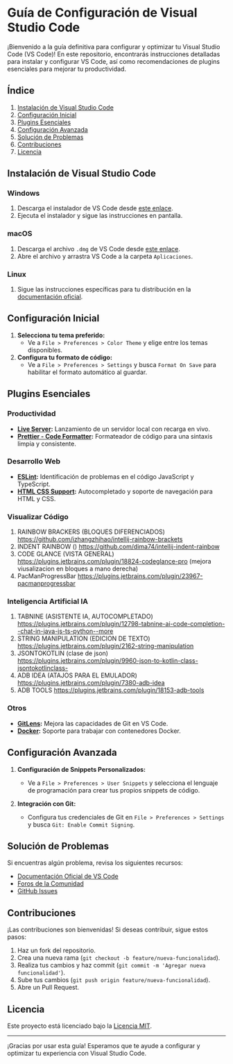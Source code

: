 # Guía de Configuración de Visual Studio Code

¡Bienvenido a la guía definitiva para configurar y optimizar tu Visual Studio Code (VS Code)! En este repositorio, encontrarás instrucciones detalladas para instalar y configurar VS Code, así como recomendaciones de plugins esenciales para mejorar tu productividad.

## Índice

1. [Instalación de Visual Studio Code](#instalación-de-visual-studio-code)
2. [Configuración Inicial](#configuración-inicial)
3. [Plugins Esenciales](#plugins-esenciales)
4. [Configuración Avanzada](#configuración-avanzada)
5. [Solución de Problemas](#solución-de-problemas)
6. [Contribuciones](#contribuciones)
7. [Licencia](#licencia)

## Instalación de Visual Studio Code

### Windows

1. Descarga el instalador de VS Code desde [este enlace](https://code.visualstudio.com/Download).
2. Ejecuta el instalador y sigue las instrucciones en pantalla.

### macOS

1. Descarga el archivo `.dmg` de VS Code desde [este enlace](https://code.visualstudio.com/Download).
2. Abre el archivo y arrastra VS Code a la carpeta `Aplicaciones`.

### Linux

1. Sigue las instrucciones específicas para tu distribución en la [documentación oficial](https://code.visualstudio.com/docs/setup/linux).

## Configuración Inicial

1. **Selecciona tu tema preferido:**
   - Ve a `File > Preferences > Color Theme` y elige entre los temas disponibles.
2. **Configura tu formato de código:**
   - Ve a `File > Preferences > Settings` y busca `Format On Save` para habilitar el formato automático al guardar.

## Plugins Esenciales

### Productividad

- **[Live Server](https://marketplace.visualstudio.com/items?itemName=ritwickdey.LiveServer):** Lanzamiento de un servidor local con recarga en vivo.
- **[Prettier - Code Formatter](https://marketplace.visualstudio.com/items?itemName=esbenp.prettier-vscode):** Formateador de código para una sintaxis limpia y consistente.

### Desarrollo Web

- **[ESLint](https://marketplace.visualstudio.com/items?itemName=dbaeumer.vscode-eslint):** Identificación de problemas en el código JavaScript y TypeScript.
- **[HTML CSS Support](https://marketplace.visualstudio.com/items?itemName=ecmel.vscode-html-css):** Autocompletado y soporte de navegación para HTML y CSS.


### Visualizar Código

1. RAINBOW BRACKERS (BLOQUES DIFERENCIADOS) https://github.com/izhangzhihao/intellij-rainbow-brackets
2. INDENT RAINBOW   () https://github.com/dima74/intellij-indent-rainbow
3. CODE GLANCE      (VISTA GENERAL) https://plugins.jetbrains.com/plugin/18824-codeglance-pro  (mejora viusalizacion en bloques a mano derecha)
4. PacManProgressBar https://plugins.jetbrains.com/plugin/23967-pacmanprogressbar


### Inteligencia Artificial IA

1. TABNINE          (ASISTENTE IA, AUTOCOMPLETADO)    https://plugins.jetbrains.com/plugin/12798-tabnine-ai-code-completion--chat-in-java-js-ts-python--more
2. STRING MANIPULATION (EDICION DE TEXTO) https://plugins.jetbrains.com/plugin/2162-string-manipulation
3. JSONTOKOTLIN  (clase de json)       https://plugins.jetbrains.com/plugin/9960-json-to-kotlin-class-jsontokotlinclass-
4. ADB IDEA (ATAJOS PARA EL EMULADOR) https://plugins.jetbrains.com/plugin/7380-adb-idea
5. ADB TOOLS https://plugins.jetbrains.com/plugin/18153-adb-tools


### Otros

- **[GitLens](https://marketplace.visualstudio.com/items?itemName=eamodio.gitlens):** Mejora las capacidades de Git en VS Code.
- **[Docker](https://marketplace.visualstudio.com/items?itemName=ms-azuretools.vscode-docker):** Soporte para trabajar con contenedores Docker.

## Configuración Avanzada

1. **Configuración de Snippets Personalizados:**
   - Ve a `File > Preferences > User Snippets` y selecciona el lenguaje de programación para crear tus propios snippets de código.

2. **Integración con Git:**
   - Configura tus credenciales de Git en `File > Preferences > Settings` y busca `Git: Enable Commit Signing`.

## Solución de Problemas

Si encuentras algún problema, revisa los siguientes recursos:

- [Documentación Oficial de VS Code](https://code.visualstudio.com/docs)
- [Foros de la Comunidad](https://stackoverflow.com/questions/tagged/visual-studio-code)
- [GitHub Issues](https://github.com/Microsoft/vscode/issues)

## Contribuciones

¡Las contribuciones son bienvenidas! Si deseas contribuir, sigue estos pasos:

1. Haz un fork del repositorio.
2. Crea una nueva rama (`git checkout -b feature/nueva-funcionalidad`).
3. Realiza tus cambios y haz commit (`git commit -m 'Agregar nueva funcionalidad'`).
4. Sube tus cambios (`git push origin feature/nueva-funcionalidad`).
5. Abre un Pull Request.

## Licencia

Este proyecto está licenciado bajo la [Licencia MIT](LICENSE).

---

¡Gracias por usar esta guía! Esperamos que te ayude a configurar y optimizar tu experiencia con Visual Studio Code.
